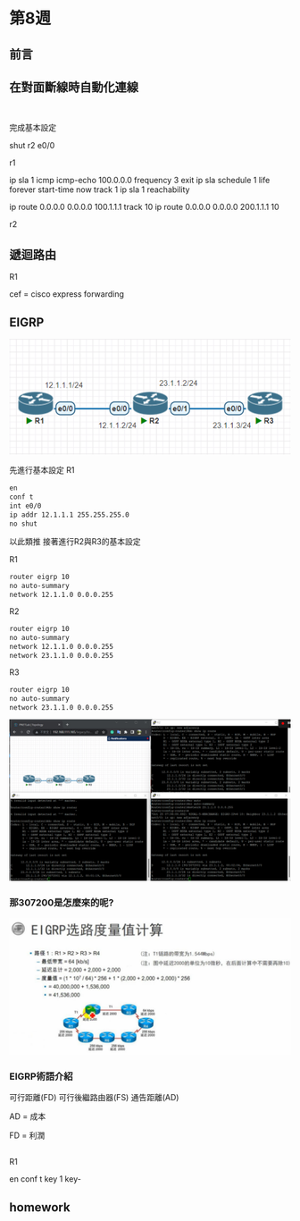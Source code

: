 # 第8週

## 前言

## 在對面斷線時自動化連線


<img src="">

完成基本設定


shut r2 e0/0


r1

ip sla 1
icmp
icmp-echo 100.0.0.0
frequency 3
exit
ip sla schedule 1 life forever start-time now
track 1 ip sla 1 reachability

ip route 0.0.0.0 0.0.0.0 100.1.1.1 track 10
ip route 0.0.0.0 0.0.0.0 200.1.1.1 10

r2




## 遞迴路由

R1



cef = cisco express forwarding


## EIGRP

<img src=".\pic\2022-10-25test2.png">

先進行基本設定
R1

    en
    conf t
    int e0/0
    ip addr 12.1.1.1 255.255.255.0
    no shut

以此類推 接著進行R2與R3的基本設定


R1

    router eigrp 10
    no auto-summary
    network 12.1.1.0 0.0.0.255

R2

    router eigrp 10
    no auto-summary
    network 12.1.1.0 0.0.0.255
    network 23.1.1.0 0.0.0.255

R3

    router eigrp 10
    no auto-summary
    network 23.1.1.0 0.0.0.255


<img src=".\pic\2022-10-25ciscotest2.png">

### 那307200是怎麼來的呢?

<img src=".\pic\2022-10-25.png">




### EIGRP術語介紹

可行距離(FD)
可行後繼路由器(FS)
通告距離(AD)

AD = 成本

FD = 利潤


##

R1

en
conf t
key 1
key-


## homework


